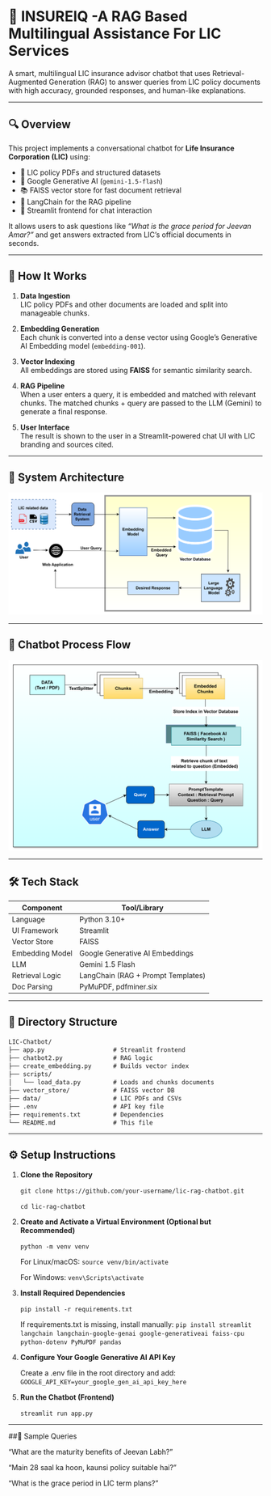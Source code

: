 ﻿# 🤖 INSUREIQ -A RAG Based Multilingual Assistance For LIC Services


A smart, multilingual LIC insurance advisor chatbot that uses Retrieval-Augmented Generation (RAG) to answer queries from LIC policy documents with high accuracy, grounded responses, and human-like explanations.

---

## 🔍 Overview

This project implements a conversational chatbot for **Life Insurance Corporation (LIC)** using:

- 📄 LIC policy PDFs and structured datasets  
- 🧠 Google Generative AI (`gemini-1.5-flash`)  
- 📚 FAISS vector store for fast document retrieval  
- 🦜 LangChain for the RAG pipeline  
- 🎨 Streamlit frontend for chat interaction  

It allows users to ask questions like _“What is the grace period for Jeevan Amar?”_ and get answers extracted from LIC’s official documents in seconds.

---

## 🧠 How It Works

1. **Data Ingestion**  
   LIC policy PDFs and other documents are loaded and split into manageable chunks.

2. **Embedding Generation**  
   Each chunk is converted into a dense vector using Google’s Generative AI Embedding model (`embedding-001`).

3. **Vector Indexing**  
   All embeddings are stored using **FAISS** for semantic similarity search.

4. **RAG Pipeline**  
   When a user enters a query, it is embedded and matched with relevant chunks. The matched chunks + query are passed to the LLM (Gemini) to generate a final response.

5. **User Interface**  
   The result is shown to the user in a Streamlit-powered chat UI with LIC branding and sources cited.

---
## 🧭 System Architecture

![System Architecture](chatbot-system-architecture.png)

---

## 🔁 Chatbot Process Flow

![Chatbot Architecture](architecture-of-chatbot.png)

---

## 🛠️ Tech Stack

| Component        | Tool/Library                      |
|------------------|-----------------------------------|
| Language         | Python 3.10+                      |
| UI Framework     | Streamlit                         |
| Vector Store     | FAISS                             |
| Embedding Model  | Google Generative AI Embeddings   |
| LLM              | Gemini 1.5 Flash                  |
| Retrieval Logic  | LangChain (RAG + Prompt Templates)|
| Doc Parsing      | PyMuPDF, pdfminer.six             |

---

## 📁 Directory Structure

```
LIC-Chatbot/
├── app.py                   # Streamlit frontend
├── chatbot2.py              # RAG logic
├── create_embedding.py      # Builds vector index
├── scripts/
│   └── load_data.py         # Loads and chunks documents
├── vector_store/            # FAISS vector DB
├── data/                    # LIC PDFs and CSVs
├── .env                     # API key file
├── requirements.txt         # Dependencies
└── README.md                # This file
```
---

## ⚙️ Setup Instructions


1. **Clone the Repository**

    ```git clone https://github.com/your-username/lic-rag-chatbot.git ```

    ```cd lic-rag-chatbot```


2. **Create and Activate a Virtual Environment (Optional but Recommended)**

    ```python -m venv venv ```

   For Linux/macOS:
    ```source venv/bin/activate```

   For Windows:
    ```venv\Scripts\activate```


3. **Install Required Dependencies**

    ```pip install -r requirements.txt```


   If requirements.txt is missing, install manually:
    ```pip install streamlit langchain langchain-google-genai google-generativeai faiss-cpu python-dotenv PyMuPDF pandas```


4. **Configure Your Google Generative AI API Key**

   Create a .env file in the root directory and add:
    ```GOOGLE_API_KEY=your_google_gen_ai_api_key_here```


5. **Run the Chatbot (Frontend)**

    ```streamlit run app.py```


---
##💬 Sample Queries

“What are the maturity benefits of Jeevan Labh?”

“Main 28 saal ka hoon, kaunsi policy suitable hai?”

“What is the grace period in LIC term plans?”

